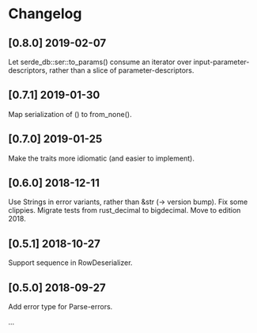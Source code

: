 # Changelog

## [0.8.0]  2019-02-07

Let serde_db::ser::to_params() consume an iterator over input-parameter-descriptors,
rather than a slice of parameter-descriptors.

## [0.7.1]  2019-01-30

Map serialization of () to from_none().

## [0.7.0]  2019-01-25

Make the traits more idiomatic (and easier to implement).

## [0.6.0]  2018-12-11

Use Strings in error variants, rather than &str  (-> version bump).
Fix some clippies.
Migrate tests from rust_decimal to bigdecimal.
Move to edition 2018.

## [0.5.1] 2018-10-27

Support sequence in RowDeserializer.

## [0.5.0]  2018-09-27

Add error type for Parse-errors.

...